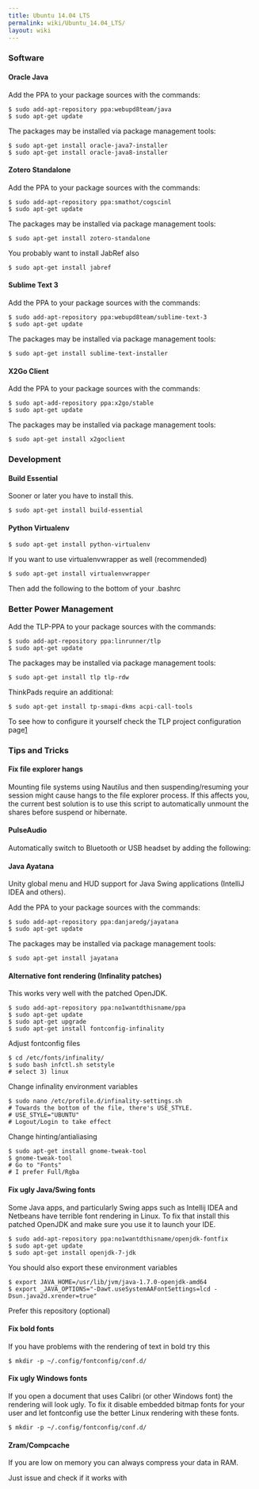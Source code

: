 ```yaml
---
title: Ubuntu 14.04 LTS
permalink: wiki/Ubuntu_14.04_LTS/
layout: wiki
---
```


### Software

#### Oracle Java

Add the PPA to your package sources with the commands:

`$ sudo add-apt-repository ppa:webupd8team/java`  
`$ sudo apt-get update`

The packages may be installed via package management tools:

`$ sudo apt-get install oracle-java7-installer`  
`$ sudo apt-get install oracle-java8-installer`

#### Zotero Standalone

Add the PPA to your package sources with the commands:

`$ sudo add-apt-repository ppa:smathot/cogscinl`  
`$ sudo apt-get update`

The packages may be installed via package management tools:

`$ sudo apt-get install zotero-standalone`

You probably want to install JabRef also

`$ sudo apt-get install jabref`

#### Sublime Text 3

Add the PPA to your package sources with the commands:

`$ sudo add-apt-repository ppa:webupd8team/sublime-text-3`  
`$ sudo apt-get update`

The packages may be installed via package management tools:

`$ sudo apt-get install sublime-text-installer`

#### X2Go Client

Add the PPA to your package sources with the commands:

`$ sudo apt-add-repository ppa:x2go/stable`  
`$ sudo apt-get update`

The packages may be installed via package management tools:

`$ sudo apt-get install x2goclient`

### Development

#### Build Essential

Sooner or later you have to install this.

`$ sudo apt-get install build-essential`

#### Python Virtualenv

`$ sudo apt-get install python-virtualenv`

If you want to use virtualenvwrapper as well (recommended)

`$ sudo apt-get install virtualenvwrapper`

Then add the following to the bottom of your .bashrc

### Better Power Management

Add the TLP-PPA to your package sources with the commands:

`$ sudo add-apt-repository ppa:linrunner/tlp`  
`$ sudo apt-get update`

The packages may be installed via package management tools:

`$ sudo apt-get install tlp tlp-rdw`

ThinkPads require an additional:

`$ sudo apt-get install tp-smapi-dkms acpi-call-tools`

To see how to configure it yourself check the TLP project configuration
page[1](http://linrunner.de/en/tlp/docs/tlp-configuration.html)

### Tips and Tricks

#### Fix file explorer hangs

Mounting file systems using Nautilus and then suspending/resuming your
session might cause hangs to the file explorer process. If this affects
you, the current best solution is to use this script to automatically
unmount the shares before suspend or hibernate.

#### PulseAudio

Automatically switch to Bluetooth or USB headset by adding the
following:

#### Java Ayatana

Unity global menu and HUD support for Java Swing applications (IntelliJ
IDEA and others).

Add the PPA to your package sources with the commands:

`$ sudo add-apt-repository ppa:danjaredg/jayatana`  
`$ sudo apt-get update`

The packages may be installed via package management tools:

`$ sudo apt-get install jayatana`

#### Alternative font rendering (Infinality patches)

This works very well with the patched OpenJDK.

`$ sudo add-apt-repository ppa:no1wantdthisname/ppa`  
`$ sudo apt-get update`  
`$ sudo apt-get upgrade`  
`$ sudo apt-get install fontconfig-infinality`

Adjust fontconfig files

`$ cd /etc/fonts/infinality/`  
`$ sudo bash infctl.sh setstyle`  
`# select 3) linux`

Change infinality environment variables

`$ sudo nano /etc/profile.d/infinality-settings.sh`  
`# Towards the bottom of the file, there's USE_STYLE.`  
`# USE_STYLE="UBUNTU"`  
`# Logout/Login to take effect`

Change hinting/antialiasing

`$ sudo apt-get install gnome-tweak-tool`  
`$ gnome-tweak-tool`  
`# Go to "Fonts"`  
`# I prefer Full/Rgba`

#### Fix ugly Java/Swing fonts

Some Java apps, and particularly Swing apps such as Intellij IDEA and
Netbeans have terrible font rendering in Linux. To fix that install this
patched OpenJDK and make sure you use it to launch your IDE.

`$ sudo add-apt-repository ppa:no1wantdthisname/openjdk-fontfix`  
`$ sudo apt-get update`  
`$ sudo apt-get install openjdk-7-jdk`

You should also export these environment variables

`$ export JAVA_HOME=/usr/lib/jvm/java-1.7.0-openjdk-amd64`  
`$ export _JAVA_OPTIONS="-Dawt.useSystemAAFontSettings=lcd -Dsun.java2d.xrender=true"`

Prefer this repository (optional)

#### Fix bold fonts

If you have problems with the rendering of text in bold try this

`$ mkdir -p ~/.config/fontconfig/conf.d/`

#### Fix ugly Windows fonts

If you open a document that uses Calibri (or other Windows font) the
rendering will look ugly. To fix it disable embedded bitmap fonts for
your user and let fontconfig use the better Linux rendering with these
fonts.

`$ mkdir -p ~/.config/fontconfig/conf.d/`

#### Zram/Compcache

If you are low on memory you can always compress your data in RAM.

Just issue and check if it works with
